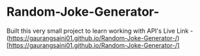 # Random-Joke-Generator-
Built this very small project to learn working with API's
Live Link - (https://gaurangsaini01.github.io/Random-Joke-Generator-/)[https://gaurangsaini01.github.io/Random-Joke-Generator-/]
